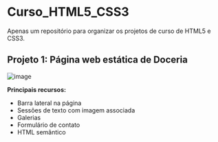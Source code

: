 # Curso_HTML5_CSS3
Apenas um repositório para organizar os projetos de curso de HTML5 e CSS3.

## Projeto 1: Página web estática de Doceria
![image](https://user-images.githubusercontent.com/16614976/163091283-37edd72b-c703-413a-895c-d7c795aa9d8e.png)

**Principais recursos:**
- Barra lateral na página
- Sessões de texto com imagem associada
- Galerias
- Formulário de contato
- HTML semântico
